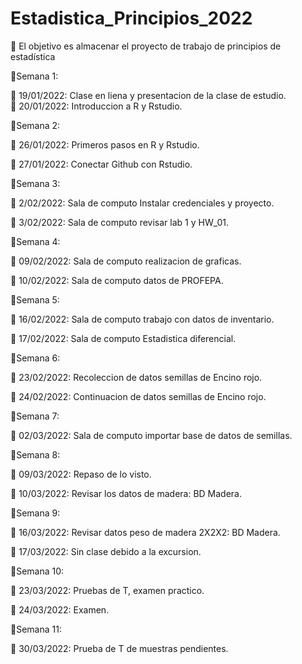 # Estadistica_Principios_2022
🎯 El objetivo es almacenar el proyecto de trabajo de principios de estadística 

📅Semana 1:

📎 19/01/2022: Clase en liena y presentacion de la clase de estudio.   
📎 20/01/2022: Introduccion a R y Rstudio.

📅Semana 2:

📎 26/01/2022: Primeros pasos en R y Rstudio.

📎 27/01/2022: Conectar Github con Rstudio.

📅Semana 3:

📎 2/02/2022: Sala de computo Instalar credenciales y proyecto.

📎 3/02/2022: Sala de computo revisar lab 1 y HW_01.

📅Semana 4:

📎 09/02/2022: Sala de computo realizacion de graficas.

📎 10/02/2022: Sala de computo datos de PROFEPA.

📅Semana 5:

📎 16/02/2022: Sala de computo trabajo con datos de inventario.

📎 17/02/2022: Sala de computo Estadistica diferencial.

📅Semana 6:

📎 23/02/2022: Recoleccion de datos semillas de Encino rojo.

📎 24/02/2022: Continuacion de datos semillas de Encino rojo.

📅Semana 7:

📎 02/03/2022: Sala de computo importar base de datos de semillas. 

📅Semana 8:

📎 09/03/2022: Repaso de lo visto.

📎 10/03/2022: Revisar los datos de madera: BD Madera.

📅Semana 9:

📎 16/03/2022: Revisar datos peso de madera 2X2X2: BD Madera.

📎 17/03/2022: Sin clase debido a la excursion. 

📅Semana 10: 

📎 23/03/2022: Pruebas de T, examen practico.

📎 24/03/2022: Examen.

📅Semana 11:

📎 30/03/2022: Prueba de T de muestras pendientes.


